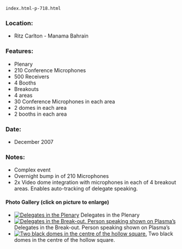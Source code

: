     index.html-p-718.html

### Location:
 - Ritz Carlton - Manama Bahrain

### Features:
 - Plenary
 - 210 Conference Microphones
 - 500 Receivers
 - 4 Booths
 - Breakouts
 - 4 areas
 - 30 Conference Microphones in each area
 - 2 domes in each area
 - 2 booths in each area

### Date:

 - December 2007

### Notes:
 - Complex event
 - Overnight bump in of 210 Microphones
 - 2x Video dome integration with microphones in each of 4 breakout areas. Enables auto-tracking of delegate speaking.

#### Photo Gallery (click on picture to enlarge)

 - [ ![Delegates in the Plenary](wp-content/uploads/2011/09/delegates_plenary.jpg )](wp-content/uploads/2011/09/delegates_plenary_large.jpg) Delegates in the Plenary
 - [ ![Delegates in the Break-out. Person speaking shown on Plasma’s](wp-content/uploads/2011/09/person_plasma.jpg)](wp-content/uploads/2011/09/person_plasma_large.jpg) Delegates in the Break-out. Person speaking shown on Plasma’s
 - [ ![Two black domes in the centre of the hollow square.](wp-content/uploads/2011/09/hollow_square.jpg)](wp-content/uploads/2011/09/hollow_square_large.jpg) Two black domes in the centre of the hollow square.
